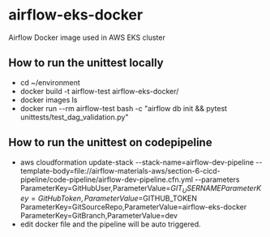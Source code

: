 # airflow-eks-docker
Airflow Docker image used in AWS EKS cluster


## How to run the unittest locally
  - cd ~/environment
  - docker build -t airflow-test airflow-eks-docker/
  - docker images ls
  - docker run --rm airflow-test bash -c "airflow db init && pytest unittests/test_dag_validation.py"


## How to run the unittest on codepipeline
  - aws cloudformation update-stack --stack-name=airflow-dev-pipeline --template-body=file://airflow-materials-aws/section-6-cicd-pipeline/code-pipeline/airflow-dev-pipeline.cfn.yml --parameters ParameterKey=GitHubUser,ParameterValue=$GIT_USERNAME ParameterKey=GitHubToken,ParameterValue=$GITHUB_TOKEN ParameterKey=GitSourceRepo,ParameterValue=airflow-eks-docker ParameterKey=GitBranch,ParameterValue=dev
  - edit docker file and the pipeline will be auto triggered.